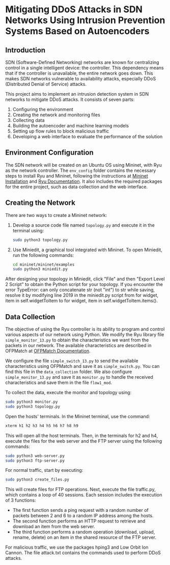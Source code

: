 # Mitigating DDoS Attacks in SDN Networks Using Intrusion Prevention Systems Based on Autoencoders

## Introduction

SDN (Software-Defined Networking) networks are known for centralizing control in a single intelligent device: the controller. This dependency means that if the controller is unavailable, the entire network goes down. This makes SDN networks vulnerable to availability attacks, especially DDoS (Distributed Denial of Service) attacks.

This project aims to implement an intrusion detection system in SDN networks to mitigate DDoS attacks. It consists of seven parts:
1. Configuring the environment
2. Creating the network and monitoring files
3. Collecting data
4. Building the autoencoder and machine learning models
5. Setting up flow rules to block malicious traffic
6. Developing a web interface to evaluate the performance of the solution

## Environment Configuration
The SDN network will be created on an Ubuntu OS using Mininet, with Ryu as the network controller. The `env_config` folder contains the necessary steps to install Ryu and Mininet, following the instructions at [Mininet Installation](https://mininet.org/download/) and [Ryu Documentation](https://ryu.readthedocs.io/en/latest/getting_started.html). It also includes the required packages for the entire project, such as data collection and the web interface.

## Creating the Network

There are two ways to create a Mininet network:

1. Develop a source code file named `topology.py` and execute it in the terminal using:
   ```bash
   sudo python3 topology.py

2. Use Miniedit, a graphical tool integrated with Mininet. To open Miniedit, run the following commands:
   ```bash
   cd mininet/mininet/examples
   sudo python3 miniedit.py

After designing your topology in Miniedit, click "File" and then "Export Level 2 Script" to obtain the Python script for your topology. If you encounter the error TypeError: can only concatenate str (not "int") to str while saving, resolve it by modifying line 2019 in the miniedit.py script from for widget, item in self.widgetToItem to for widget, item in self.widgetToItem.items().

## Data Collection

The objective of using the Ryu controller is its ability to program and control various aspects of our network using Python. We modify the Ryu library file `simple_monitor_13.py` to obtain the characteristics we want from the packets in our network. The available characteristics are described in OFPMatch at [OFPMatch Documentation](https://ryu.readthedocs.io/en/latest/ofproto_v1_3_ref.html?highlight=OFPFlowMod#flow-match-structure).

We configure the file `simple_switch_13.py` to send the available characteristics using OFPMatch and save it as `simple_switch.py`. You can find this file in the `data_collection` folder. We also configure `simple_monitor_13.py` and save it as `monitor.py` to handle the received characteristics and save them in the file `flow1_mod`.

To collect the data, execute the monitor and topology using:

   ```bash
   sudo python3 monitor.py
   sudo python3 topology.py
   ```
Open the hosts' terminals. In the Mininet terminal, use the command:
   ```bash
   xterm h1 h2 h3 h4 h5 h6 h7 h8 h9
   ```
This will open all the host terminals. Then, in the terminals for h2 and h4, execute the files for the web server and the FTP server using the following commands:
   ```bash
   sudo python3 web-server.py
   sudo python3 ftp-server.py
```
For normal traffic, start by executing:
   ```bash
   sudo python3 create_files.py
   ```
This will create files for FTP operations. Next, execute the file traffic.py, which contains a loop of 40 sessions. Each session includes the execution of 3 functions:

- The first function sends a ping request with a random number of packets between 2 and 6 to a random IP address among the hosts.
- The second function performs an HTTP request to retrieve and download an item from the web server.
- The third function performs a random operation (download, upload, rename, delete) on an item in the shared resource of the FTP server.

For malicious traffic, we use the packages hping3 and Low Orbit Ion Cannon. The file attack.txt contains the commands used to perform DDoS attacks.

